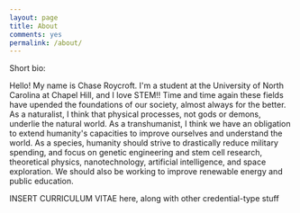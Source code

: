 ```yaml
---
layout: page
title: About
comments: yes
permalink: /about/
---
```


Short bio:

Hello! My name is Chase Roycroft. I'm a student at the University of North Carolina at Chapel Hill, and I love STEM!! Time and time again these fields have upended the foundations of our society, almost always for the better. As a naturalist, I think that physical processes, not gods or demons, underlie the natural world. As a transhumanist, I think we have an obligation to extend humanity's capacities to improve ourselves and understand the world. As a species, humanity should strive to drastically reduce military spending, and focus on genetic engineering and stem cell research, theoretical physics, nanotechnology, artificial intelligence, and space exploration. We should also be working to improve renewable energy and public education.


INSERT CURRICULUM VITAE here, along with other credential-type stuff
